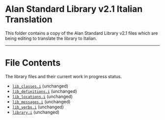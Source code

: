 # Alan Standard Library v2.1 Italian Translation

This folder contains a copy of the Alan Standard Library v2.1 files which are being editing to translate the library to Italian.

-----

# File Contents

The library files and their current work in progress status.

- [`lib_classes.i`](./lib_classes.i) (unchanged)
- [`lib_definitions.i`](./lib_definitions.i) (unchanged)
- [`lib_locations.i`](./lib_locations.i) (unchanged)
- [`lib_messages.i`](./lib_messages.i) (unchanged)
- [`lib_verbs.i`](./lib_verbs.i) (unchanged)
- [`library.i`](./library.i) (unchanged)

